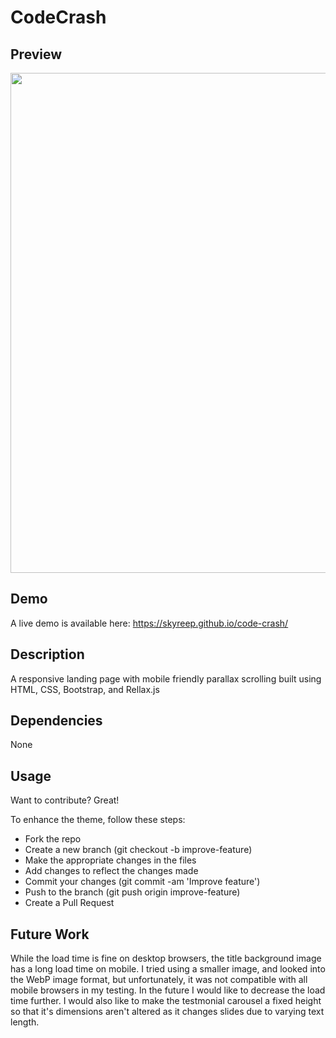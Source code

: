 # CodeCrash

## Preview
<img src="/images/responsive-demo.gif?raw=true" width="800px">

## Demo
A live demo is available here: https://skyreep.github.io/code-crash/

## Description
A responsive landing page with mobile friendly parallax scrolling built using HTML, CSS, Bootstrap, and Rellax.js

## Dependencies
None

## Usage
Want to contribute? Great!

To enhance the theme, follow these steps:
<ul>
  <li>Fork the repo</li>
  <li>Create a new branch (git checkout -b improve-feature)</li>
  <li>Make the appropriate changes in the files</li>
  <li>Add changes to reflect the changes made</li>
  <li>Commit your changes (git commit -am 'Improve feature')</li>
  <li>Push to the branch (git push origin improve-feature)</li>
  <li>Create a Pull Request</li>
</ul>

## Future Work
While the load time is fine on desktop browsers, the title background image has a long load time on mobile. I tried using a smaller image, and looked into the WebP image format, but unfortunately, it was not compatible with all mobile browsers in my testing. In the future I would like to decrease the load time further. I would also like to make the testmonial carousel a fixed height so that it's dimensions aren't altered as it changes slides due to varying text length.
